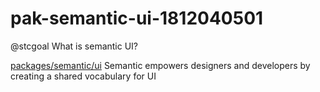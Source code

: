 # pak-semantic-ui-1812040501
@stcgoal What is semantic UI?


[packages/semantic/ui]() Semantic empowers designers and developers by creating a shared vocabulary for UI


[packages/semantic/ui]:https://packagist.org/packages/semantic/ui
